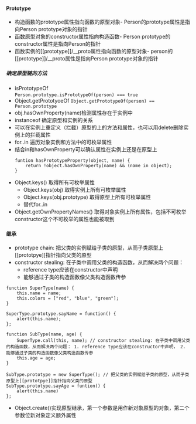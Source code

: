 #### Prototype  
- 构造函数的prototype属性指向函数的原型对象- Person的prototype属性是指向Person prototype对象的指针
- 函数原型对象的constructor属性指向构造函数- Person prototype的constructor属性是指向Person的指针
- 函数实例的[[prototype]]/__proto属性指向函数的原型对象- person的[[prototype]]/__proto属性是指向Person prototype对象的指针
##### 确定原型链的方法
- isPrototypeOf  
```Person.prototype.isPrototypeOf(person) === true```
- Object.getPrototyoeOf
```Object.getPrototypeOf(person) == Person.prototype```
- obj.hasOwnProperty(name)检测属性存在于实例中
- instanceof 确定原型和实例的关系  
- 可以在实例上重定义（拦截）原型的上的方法和属性，也可以用delete删除实例上的拦截属性  
- for..in 遍历对象实例和方法中的可枚举属性  
- 结合in和hasOwnProperty可以确认属性在实例上还是在原型上
  ```
  funtion hasPrototypeProperty(object, name) {
      return !object.hasOwnProperty(name) && (name in object);
  } 
  ``` 
- Object.keys() 取得所有可枚举属性
    - Object.keys(obj) 取得实例上所有可枚举属性 
    - Object.keys(obj.prototype) 取得原型上所有可枚举属性 
    - 替代for..in
- Object.getOwnPropertyNames() 取得对象实例上所有属性，包括不可枚举    
  constructor这个不可枚举的属性也能被取到  

#### 继承  
- prototype chain: 把父类的实例赋给子类的原型，从而子类原型上[[prototpye]]指针指向父类的原型 
- constructor stealing: 在子类中调用父类的构造函数，从而解决两个问题： 
    - reference type应该在constructor中声明   
    - 能够通过子类的构造函数像父类构造函数传参 
```
function SuperType(name) {
    this.name = name;
    this.colors = ["red", "blue", "green"];
}

SuperType.prototype.sayName = function() {
    alert(this.name);
};

function SubType(name, age) {
    SuperType.call(this, name); // constructor stealing: 在子类中调用父类的构造函数，从而解决两个问题： 1. reference type应该在constructor中声明， 2. 能够通过子类的构造函数像父类构造函数传参 
    this.age = age;
}

SubType.prototype = new SuperType(); // 把父类的实例赋给子类的原型，从而子类原型上[[prototpye]]指针指向父类的原型  
SubType.prototype.sayAge = funtion() {
    alert(this.name)
};
```  
- Object.create()实现原型继承，第一个参数是用作新对象原型的对象，第二个参数位新对象定义额外属性    

